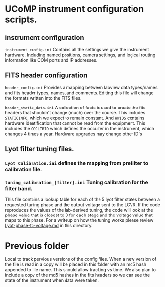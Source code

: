 # UCoMP instrument configuration scripts.

## Instrument configuration
``` instrument_config.ini ``` Contains all the settings we give the instrument hardware.  Including named positions, camera settings, and logical routing information like COM ports and IP addresses. 

## FITS header configuration
``` header_config.ini ``` Provides a mapping between labview data types/names and fits header types, names, and comments.  Editing this file will change the formats written into the FITS files.

``` header_static_data.ini ``` A collection of facts is used to create the fits headers that shouldn't change (much) over the course.  This includes ``` STATICINFO ```, which we expect to remain constant.  And ``` HWIDS ``` contains hardware identification that cannot be read from the equipment. This includes the ``` OCCLTRID ``` which defines the occulter in the instrument, which changes 4 times a year. Hardware upgrades may change other ID's


## Lyot filter tuning files.
### ``` Lyot Calibration.ini ``` defines the mapping from prefilter to calibration file.
### ``` tuning_calibration_[filter].ini ``` Tuning calibration for the filter band.        
This file contains a lookup table for each of the 5 lyot filter states between a requested tuning phase and the output voltage sent to the LCVR.  If the code reproduces the values of the lab-derived tuning, the code will look at the phase value that is closest to 0 for each stage and the voltage value that maps to this phase.   For a writeup on how the tuning works please review [Lyot-phase-to-voltage.md](Lyot-phase-to-voltage.md) in this directory.


# Previous folder
Local to track pervious versions of the config files. When a new version of the file is read in a copy will be placed in this folder with an md5 hash appended to file name.  This should allow tracking vs time.  We also plan to include a copy of the md5 hashes in the fits headers so we can see the state of the instrument when data were taken.
